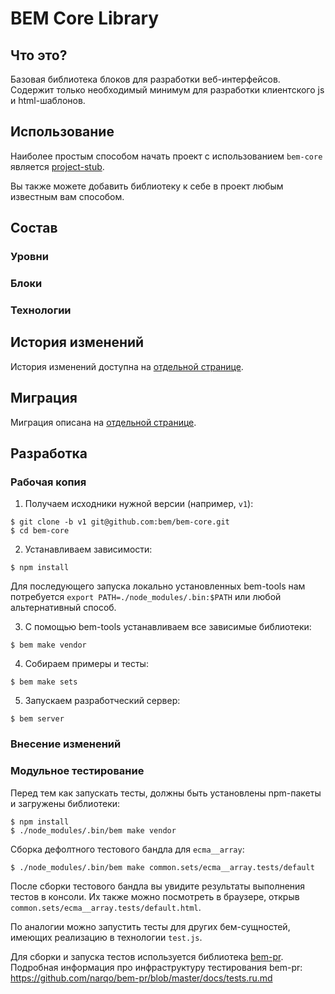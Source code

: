 # BEM Core Library

## Что это?

Базовая библиотека блоков для разработки веб-интерфейсов.
Содержит только необходимый минимум для разработки клиентского js и html-шаблонов.

## Использование

Наиболее простым способом начать проект с использованием `bem-core` является [project-stub](https://github.com/bem/project-stub).

Вы также можете добавить библиотеку к себе в проект любым известным вам способом.

## Состав

### Уровни

### Блоки

### Технологии

## История изменений

История изменений доступна на [отдельной странице](CHANGELOG.md).

## Миграция

Миграция описана на [отдельной странице](MIGRATION.md).

## Разработка

### Рабочая копия

1. Получаем исходники нужной версии (например, `v1`):
```
$ git clone -b v1 git@github.com:bem/bem-core.git
$ cd bem-core
```

2. Устанавливаем зависимости:
```
$ npm install
```
Для последующего запуска локально установленных bem-tools нам потребуется `export PATH=./node_modules/.bin:$PATH` или любой альтернативный способ.

3. С помощью bem-tools устанавливаем все зависимые библиотеки:
```
$ bem make vendor
```

4. Собираем примеры и тесты:
```
$ bem make sets
```

5. Запускаем разработческий сервер:
```
$ bem server
```

### Внесение изменений

### Модульное тестирование

Перед тем как запускать тесты, должны быть установлены npm-пакеты и загружены библиотеки:

    $ npm install
    $ ./node_modules/.bin/bem make vendor

Сборка дефолтного тестового бандла для `ecma__array`:

    $ ./node_modules/.bin/bem make common.sets/ecma__array.tests/default

После сборки тестового бандла вы увидите результаты выполнения тестов в консоли.
Их также можно посмотреть в браузере, открыв `common.sets/ecma__array.tests/default.html`.

По аналогии можно запустить тесты для других бем-сущностей, имеющих реализацию в технологии `test.js`.

Для сборки и запуска тестов используется библиотека [bem-pr](https://github.com/narqo/bem-pr).
Подробная информация про инфраструктуру тестирования bem-pr: https://github.com/narqo/bem-pr/blob/master/docs/tests.ru.md
